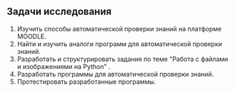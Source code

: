 ## Задачи исследования

1. Изучить способы автоматической проверки знаний на платформе MOODLE.
2. Найти и изучить аналоги программ для автоматической проверки знаний.
3. Разработать и структурировать задания по теме  "Работа с файлами и изображениями на Python" .
4. Разработать программы для автоматической проверки знаний.
5. Протестировать разработанные программы.